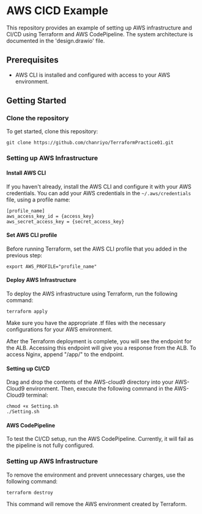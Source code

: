 # AWS CICD Example

This repository provides an example of setting up AWS infrastructure and CI/CD using Terraform and AWS CodePipeline.
The system architecture is documented in the 'design.drawio' file.

## Prerequisites

- AWS CLI is installed and configured with access to your AWS environment.

## Getting Started

### Clone the repository

To get started, clone this repository:
```
git clone https://github.com/chanriyo/TerraformPractice01.git
```
### Setting up AWS Infrastructure

#### Install AWS CLI

If you haven't already, install the AWS CLI and configure it with your AWS credentials. 
You can add your AWS credentials in the `~/.aws/credentials` file, using a profile name:
```
[profile_name]
aws_access_key_id = {access_key}
aws_secret_access_key = {secret_access_key}
```

#### Set AWS CLI profile

Before running Terraform, set the AWS CLI profile that you added in the previous step:
```
export AWS_PROFILE="profile_name"
```

#### Deploy AWS Infrastructure
To deploy the AWS infrastructure using Terraform, run the following command:
```
terraform apply
```
Make sure you have the appropriate .tf files with the necessary configurations for your AWS environment.

After the Terraform deployment is complete, you will see the endpoint for the ALB.
Accessing this endpoint will give you a response from the ALB. To access Nginx, append "/app/" to the endpoint.

#### Setting up CI/CD
Drag and drop the contents of the AWS-cloud9 directory into your AWS-Cloud9 environment.
Then, execute the following command in the AWS-Cloud9 terminal:
```
chmod +x Setting.sh
./Setting.sh
```

#### AWS CodePipeline
To test the CI/CD setup, run the AWS CodePipeline.
Currently, it will fail as the pipeline is not fully configured.

### Setting up AWS Infrastructure
To remove the environment and prevent unnecessary charges, use the following command:
```
terraform destroy
```
This command will remove the AWS environment created by Terraform.
